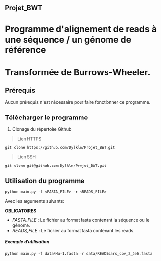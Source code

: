 ## Projet_BWT

# Programme d'alignement de reads à une séquence / un génome de référence

# Transformée de Burrows-Wheeler.

## Prérequis

Aucun prérequis n'est nécessaire pour faire fonctionner ce programme.

## Télécharger le programme

1. Clonage du répertoire Github

> Lien HTTPS

```
git clone https://github.com/Dylkln/Projet_BWT.git
```

> Lien SSH

```
git clone git@github.com:Dylkln/Projet_BWT.git
```

## Utilisation du programme

```
python main.py -f <FASTA_FILE> -r <READS_FILE>
```

Avec les arguments suivants:

**OBLIGATOIRES**
- *FASTA_FILE* : Le fichier au format fasta contenant la séquence ou le génome.
- *READS_FILE* : Le fichier au format fasta contenant les reads.

##### Exemple d'utilisation

```
python main.py -f data/Hu-1.fasta -r data/READSsars_cov_2_1e6.fasta
```
